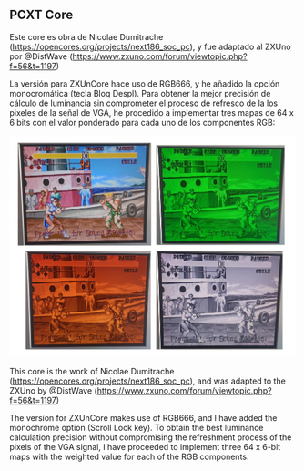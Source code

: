 PCXT Core
---------

Este core es obra de Nicolae Dumitrache (https://opencores.org/projects/next186_soc_pc), y fue adaptado al ZXUno por @DistWave (https://www.zxuno.com/forum/viewtopic.php?f=56&t=1197)

La versión para ZXUnCore hace uso de RGB666, y he añadido la opción monocromática (tecla Bloq Despl). Para obtener la mejor precisión de cálculo de luminancia sin comprometer el proceso de refresco de la los pixeles de la señal de VGA, he procedido a implementar tres mapas de 64 x 6 bits con el valor ponderado para cada uno de los componentes RGB:

![alt text](./images/MonochromeRGB.jpg "MonochromeRGB")

This core is the work of Nicolae Dumitrache (https://opencores.org/projects/next186_soc_pc), and was adapted to the ZXUno by @DistWave (https://www.zxuno.com/forum/viewtopic.php?f=56&t=1197)

The version for ZXUnCore makes use of RGB666, and I have added the monochrome option (Scroll Lock key). To obtain the best luminance calculation precision without compromising the refreshment process of the pixels of the VGA signal, I have proceeded to implement three 64 x 6-bit maps with the weighted value for each of the RGB components.
